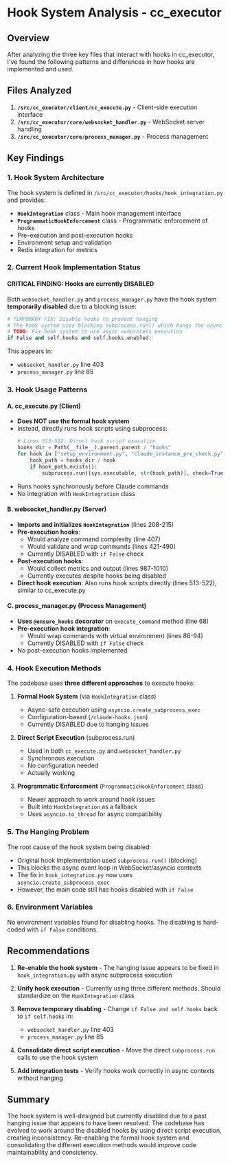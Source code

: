 # Hook System Analysis - cc_executor

## Overview

After analyzing the three key files that interact with hooks in cc_executor, I've found the following patterns and differences in how hooks are implemented and used.

## Files Analyzed

1. **`/src/cc_executor/client/cc_execute.py`** - Client-side execution interface
2. **`/src/cc_executor/core/websocket_handler.py`** - WebSocket server handling
3. **`/src/cc_executor/core/process_manager.py`** - Process management

## Key Findings

### 1. Hook System Architecture

The hook system is defined in `/src/cc_executor/hooks/hook_integration.py` and provides:
- **`HookIntegration`** class - Main hook management interface
- **`ProgrammaticHookEnforcement`** class - Programmatic enforcement of hooks
- Pre-execution and post-execution hooks
- Environment setup and validation
- Redis integration for metrics

### 2. Current Hook Implementation Status

#### **CRITICAL FINDING: Hooks are currently DISABLED**

Both `websocket_handler.py` and `process_manager.py` have the hook system **temporarily disabled** due to a blocking issue:

```python
# TEMPORARY FIX: Disable hooks to prevent hanging
# The hook system uses blocking subprocess.run() which hangs the async event loop
# TODO: Fix hook system to use async subprocess execution
if False and self.hooks and self.hooks.enabled:
```

This appears in:
- `websocket_handler.py` line 403
- `process_manager.py` line 85

### 3. Hook Usage Patterns

#### A. **cc_execute.py** (Client)
- **Does NOT use the formal hook system**
- Instead, directly runs hook scripts using subprocess:
  ```python
  # Lines 513-522: Direct hook script execution
  hooks_dir = Path(__file__).parent.parent / "hooks"
  for hook in ["setup_environment.py", "claude_instance_pre_check.py"]:
      hook_path = hooks_dir / hook
      if hook_path.exists():
          subprocess.run([sys.executable, str(hook_path)], check=True)
  ```
- Runs hooks synchronously before Claude commands
- No integration with `HookIntegration` class

#### B. **websocket_handler.py** (Server)
- **Imports and initializes `HookIntegration`** (lines 208-215)
- **Pre-execution hooks**: 
  - Would analyze command complexity (line 407)
  - Would validate and wrap commands (lines 421-490)
  - Currently DISABLED with `if False` check
- **Post-execution hooks**:
  - Would collect metrics and output (lines 987-1010)
  - Currently executes despite hooks being disabled
- **Direct hook execution**: Also runs hook scripts directly (lines 513-522), similar to cc_execute.py

#### C. **process_manager.py** (Process Management)
- **Uses `@ensure_hooks` decorator** on `execute_command` method (line 68)
- **Pre-execution hook integration**:
  - Would wrap commands with virtual environment (lines 86-94)
  - Currently DISABLED with `if False` check
- No post-execution hooks implemented

### 4. Hook Execution Methods

The codebase uses **three different approaches** to execute hooks:

1. **Formal Hook System** (via `HookIntegration` class)
   - Async-safe execution using `asyncio.create_subprocess_exec`
   - Configuration-based (`/claude-hooks.json`)
   - Currently DISABLED due to hanging issues

2. **Direct Script Execution** (subprocess.run)
   - Used in both `cc_execute.py` and `websocket_handler.py`
   - Synchronous execution
   - No configuration needed
   - Actually working

3. **Programmatic Enforcement** (`ProgrammaticHookEnforcement` class)
   - Newer approach to work around hook issues
   - Built into `HookIntegration` as a fallback
   - Uses `asyncio.to_thread` for async compatibility

### 5. The Hanging Problem

The root cause of the hook system being disabled:
- Original hook implementation used `subprocess.run()` (blocking)
- This blocks the async event loop in WebSocket/asyncio contexts
- The fix in `hook_integration.py` now uses `asyncio.create_subprocess_exec`
- However, the main code still has hooks disabled with `if False`

### 6. Environment Variables

No environment variables found for disabling hooks. The disabling is hard-coded with `if False` conditions.

## Recommendations

1. **Re-enable the hook system** - The hanging issue appears to be fixed in `hook_integration.py` with async subprocess execution

2. **Unify hook execution** - Currently using three different methods. Should standardize on the `HookIntegration` class

3. **Remove temporary disabling** - Change `if False and self.hooks` back to `if self.hooks` in:
   - `websocket_handler.py` line 403
   - `process_manager.py` line 85

4. **Consolidate direct script execution** - Move the direct `subprocess.run` calls to use the hook system

5. **Add integration tests** - Verify hooks work correctly in async contexts without hanging

## Summary

The hook system is well-designed but currently disabled due to a past hanging issue that appears to have been resolved. The codebase has evolved to work around the disabled hooks by using direct script execution, creating inconsistency. Re-enabling the formal hook system and consolidating the different execution methods would improve code maintainability and consistency.